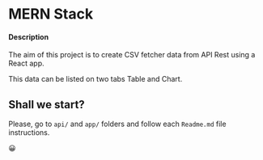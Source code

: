 # MERN Stack 

#### Description
The aim of this project is to create CSV fetcher data from API Rest using a React app.

This data can be listed on two tabs Table and Chart.
 

## Shall we start?
Please, go to `api/` and `app/` folders and follow each `Readme.md` file instructions.

😀
